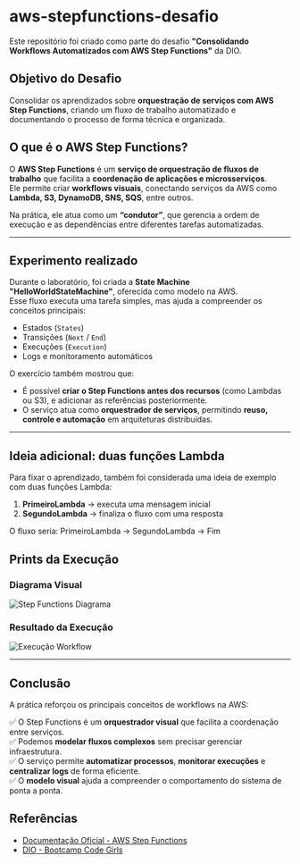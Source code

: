 # aws-stepfunctions-desafio

Este repositório foi criado como parte do desafio **"Consolidando Workflows Automatizados com AWS Step Functions"** da DIO.

## Objetivo do Desafio

Consolidar os aprendizados sobre **orquestração de serviços com AWS Step Functions**, criando um fluxo de trabalho automatizado e documentando o processo de forma técnica e organizada.

## O que é o AWS Step Functions?

O **AWS Step Functions** é um **serviço de orquestração de fluxos de trabalho** que facilita a **coordenação de aplicações e microsserviços**.  
Ele permite criar **workflows visuais**, conectando serviços da AWS como **Lambda, S3, DynamoDB, SNS, SQS**, entre outros.

Na prática, ele atua como um **“condutor”**, que gerencia a ordem de execução e as dependências entre diferentes tarefas automatizadas.

---

##  Experimento realizado

Durante o laboratório, foi criada a **State Machine "HelloWorldStateMachine"**, oferecida como modelo na AWS.  
Esse fluxo executa uma tarefa simples, mas ajuda a compreender os conceitos principais:

- Estados (`States`)
- Transições (`Next` / `End`)
- Execuções (`Execution`)
- Logs e monitoramento automáticos

O exercício também mostrou que:
- É possível **criar o Step Functions antes dos recursos** (como Lambdas ou S3), e adicionar as referências posteriormente.  
- O serviço atua como **orquestrador de serviços**, permitindo **reuso, controle e automação** em arquiteturas distribuídas.

---

##  Ideia adicional: duas funções Lambda

Para fixar o aprendizado, também foi considerada uma ideia de exemplo com duas funções Lambda:

1. **PrimeiroLambda** → executa uma mensagem inicial  
2. **SegundoLambda** → finaliza o fluxo com uma resposta

O fluxo seria: PrimeiroLambda → SegundoLambda → Fim

##  Prints da Execução

### Diagrama Visual
![Step Functions Diagrama](./images/stepfunctions-diagrama.png)

### Resultado da Execução
![Execução Workflow](./images/stepfunctions-execucao.png)

---

##  Conclusão

A prática reforçou os principais conceitos de workflows na AWS:

✅ O Step Functions é um **orquestrador visual** que facilita a coordenação entre serviços.  
✅ Podemos **modelar fluxos complexos** sem precisar gerenciar infraestrutura.  
✅ O serviço permite **automatizar processos**, **monitorar execuções** e **centralizar logs** de forma eficiente.  
✅ O **modelo visual** ajuda a compreender o comportamento do sistema de ponta a ponta.



##  Referências

- [Documentação Oficial - AWS Step Functions](https://docs.aws.amazon.com/step-functions/)
- [DIO - Bootcamp Code Girls](https://www.dio.me/)
